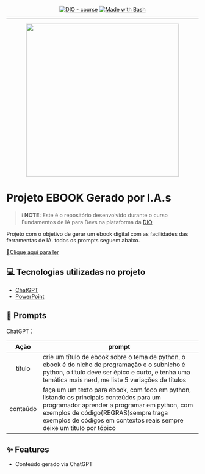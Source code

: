 <p align="center">
<a href="https://dio.me/"><img src="https://img.shields.io/badge/DIO-Course-28DA77?logo=youtube" alt="DIO - course"></a>
<a href="https://www.gnu.org/software/bash/" title="Go to Bash homepage"><img src="https://img.shields.io/badge/Prompt-Project-blue?logo=gnu-bash&amp;logoColor=white" alt="Made with Bash"></a></p>

-------


<p align="center">
<img 
    src="./assets/cover.png"
    width="400"  
/>
</p>

# Projeto EBOOK Gerado por I.A.s


 > ℹ️ **NOTE:** Este é o repositório desenvolvido durante o curso Fundamentos de IA para Devs na plataforma da [DIO](https://dio.me)

Projeto com o objetivo de gerar um ebook digital com as facilidades das ferramentas de IA. todos os prompts
seguem abaixo.

<a href="https://github.com/franklinsds/prompts-recipe-to-create-a-ebook/blob/main/output1/Ebook%20com%20ChatGPT%20%26%20MidJourney.pdf" title="View PDF now"> 📕Clique aqui para ler</a>

## 💻 Tecnologias utilizadas no projeto

- [ChatGPT](https://chat.openai.com/) 
- [PowerPoint](https://www.microsoft.com/en/microsoft-365/powerpoint)

## 🧠 Prompts


ChatGPT：

|   Ação   | prompt                                                                                                                                                                                                                                                                         |
| :------: | ------------------------------------------------------------------------------------------------------------------------------------------------------------------------------------------------------------------------------------------------------------------------------ |
|  título  | crie um título de ebook sobre o tema de python, o ebook é do nicho de programação e o subnicho é python, o título deve ser épico e curto, e tenha uma temática mais nerd, me liste 5 variações de títulos                                                       |
| conteúdo | faça um um texto para ebook, com foco em python, listando os principais conteúdos para um programador aprender a programar em python, com exemplos de código{REGRAS}sempre traga exemplos de códigos em contextos reais sempre deixe um título por tópico |


## ✨ Features

- Conteúdo gerado via ChatGPT
